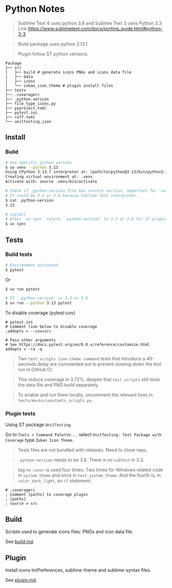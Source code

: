 # Python Notes

> Sublime Text 4 uses python 3.8 and Sublime Text 3 uses Python 3.3  
Link https://www.sublimetext.com/docs/porting_guide.html#python-3-3  

> Build package uses python 3.13.1.  

> Plugin follow ST python versions.  

```
Package
├── src
|   ├── build # generate icons PNGs and icons data file
|   ├── data
|   ├── icons
│   └── zukan_icon_theme # plugin install files
├── tests
├── .coveragerc
├── .python.version
├── file_type_icons.py
├── pyproject.toml
├── pytest.ini
├── ruff.toml
└── unittesting.json
```

## Install

### Build

```sh
# Use specific python version
$ uv venv --python 3.13
Using CPython 3.13.7 interpreter at: /path/to/python@3.13/bin/python3.13
Creating virtual environment at: .venv
Activate with: source .venv/bin/activate

# Check if .python-version file has correct version. Important for 'uv sync'.
# It could be 3.3 or 3.8 because Sublime Text interpreter.
$ cat .python-version
3.13

# install
# After `uv-sync` return `.python-version` to 3.3 or 3.8 for ST plugin function properly.
$ uv sync
```

## Tests

### Build tests

```sh
# Environment activated
$ pytest
```
Or  
```sh
$ uv run pytest

# If `.python-version` is 3.3 or 3.8
$ uv run --python 3.13 pytest
```

To disable coverage (pytest-cov)  
```
# pytest.ini
# Comment line below to disable coverage
;addopts = --cov=src

# Pass other arguments
# See https://docs.pytest.org/en/8.0.x/reference/customize.html
addopts = -ra -q
```

> Two `test_scripts icon-theme command` tests that introduce a 40-seconds delay are commented out to prevent slowing down the test run in GitHub CI.  

> This reduce coverage in 3.72%,  despite that `test_scripts` still tests the data file and PNG build separately.  

> To enable and run them locally, uncomment the relevant lines in `tests/mocks/constants_scripts.py`.  

### Plugin tests

Using ST package `UnitTesting`.  

Go to `Tools > Command Palette...` select `UnitTesting: Test Package with Coverage` type `Zukan Icon Theme`.  

> Tests files are not bundled with releases. Need to clone repo.  

> `.python-version` needs to be 3.8. There is no `subTest` in 3.3.

> tag `no cover` is used four times. Two times for Windows related code in `system_theme` and once in `test_system_theme`. And the fourth is, in `color_dark_light`, an `if` statement.

```
# .coveragerc
; Comment [paths] to coverage plugin
; [paths]
; source = src
```

## Build

Scripts used to generate icons files: PNGs and icon data file.  

See [build.md](https://github.com/53v3n3d4/Zukan-Icon-Theme/blob/main/docs/build.md).  

## Plugin

Install icons tmPreferences, sublime-theme and sublime-syntax files.  

See [plugin.md](https://github.com/53v3n3d4/Zukan-Icon-Theme/blob/main/docs/plugin.md).  
